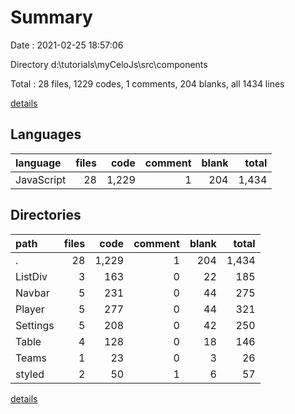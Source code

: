 # Summary

Date : 2021-02-25 18:57:06

Directory d:\tutorials\myCeloJs\src\components

Total : 28 files,  1229 codes, 1 comments, 204 blanks, all 1434 lines

[details](details.md)

## Languages
| language | files | code | comment | blank | total |
| :--- | ---: | ---: | ---: | ---: | ---: |
| JavaScript | 28 | 1,229 | 1 | 204 | 1,434 |

## Directories
| path | files | code | comment | blank | total |
| :--- | ---: | ---: | ---: | ---: | ---: |
| . | 28 | 1,229 | 1 | 204 | 1,434 |
| ListDiv | 3 | 163 | 0 | 22 | 185 |
| Navbar | 5 | 231 | 0 | 44 | 275 |
| Player | 5 | 277 | 0 | 44 | 321 |
| Settings | 5 | 208 | 0 | 42 | 250 |
| Table | 4 | 128 | 0 | 18 | 146 |
| Teams | 1 | 23 | 0 | 3 | 26 |
| styled | 2 | 50 | 1 | 6 | 57 |

[details](details.md)